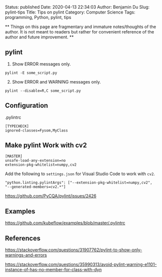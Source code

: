 Status: published
Date: 2020-04-13 22:34:03
Author: Benjamin Du
Slug: pylint-tips
Title: Tips on pylint
Category: Computer Science
Tags: programming, Python, pylint, tips

**
Things on this page are fragmentary and immature notes/thoughts of the author.
It is not meant to readers but rather for convenient reference of the author and future improvement.
**


## pylint

1. Show ERROR messages only.
```
pylint -E some_script.py
```

2. Show ERROR and WARNING messages only.
```
pylint --disable=R,C some_script.py
```

## Configuration

.pylintrc 
```
[TYPECHECK]
ignored-classes=Fysom,MyClass
```
## Make pylint Work with cv2

```
[MASTER]
unsafe-load-any-extension=no
extension-pkg-whitelist=numpy,cv2
```

Add the following to `settings.json` for Visual Studio Code to work with `cv2`.

    "python.linting.pylintArgs": ["--extension-pkg-whitelist=numpy,cv2", "--generated-members=cv2.*"]

https://github.com/PyCQA/pylint/issues/2426

## Examples

https://github.com/kubeflow/examples/blob/master/.pylintrc

## References

https://stackoverflow.com/questions/31907762/pylint-to-show-only-warnings-and-errors

https://stackoverflow.com/questions/35990313/avoid-pylint-warning-e1101-instance-of-has-no-member-for-class-with-dyn

